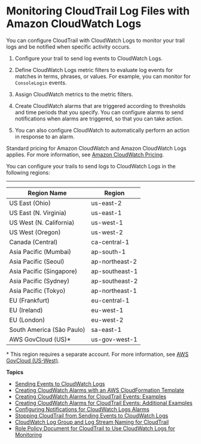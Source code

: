 # Monitoring CloudTrail Log Files with Amazon CloudWatch Logs<a name="monitor-cloudtrail-log-files-with-cloudwatch-logs"></a>

You can configure CloudTrail with CloudWatch Logs to monitor your trail logs and be notified when specific activity occurs\. 

1. Configure your trail to send log events to CloudWatch Logs\.

1. Define CloudWatch Logs metric filters to evaluate log events for matches in terms, phrases, or values\. For example, you can monitor for `ConsoleLogin` events\. 

1. Assign CloudWatch metrics to the metric filters\.

1. Create CloudWatch alarms that are triggered according to thresholds and time periods that you specify\. You can configure alarms to send notifications when alarms are triggered, so that you can take action\.

1. You can also configure CloudWatch to automatically perform an action in response to an alarm\. 

Standard pricing for Amazon CloudWatch and Amazon CloudWatch Logs applies\. For more information, see [Amazon CloudWatch Pricing](https://aws.amazon.com/cloudwatch/pricing/)\.

You can configure your trails to send logs to CloudWatch Logs in the following regions:


****  

| Region Name | Region | 
| --- | --- | 
| US East \(Ohio\) | us\-east\-2 | 
| US East \(N\. Virginia\) | us\-east\-1 | 
| US West \(N\. California\) | us\-west\-1 | 
| US West \(Oregon\) | us\-west\-2 | 
| Canada \(Central\) | ca\-central\-1 | 
| Asia Pacific \(Mumbai\) | ap\-south\-1 | 
| Asia Pacific \(Seoul\) | ap\-northeast\-2 | 
| Asia Pacific \(Singapore\) | ap\-southeast\-1 | 
| Asia Pacific \(Sydney\) | ap\-southeast\-2 | 
| Asia Pacific \(Tokyo\) | ap\-northeast\-1 | 
| EU \(Frankfurt\) | eu\-central\-1 | 
| EU \(Ireland\) | eu\-west\-1 | 
| EU \(London\) | eu\-west\-2 | 
| South America \(São Paulo\) | sa\-east\-1 | 
| AWS GovCloud \(US\)\* | us\-gov\-west\-1 | 

\* This region requires a separate account\. For more information, see [AWS GovCloud \(US\-West\)](https://aws.amazon.com/govcloud-us/)\.

**Topics**
+ [Sending Events to CloudWatch Logs](send-cloudtrail-events-to-cloudwatch-logs.md)
+ [Creating CloudWatch Alarms with an AWS CloudFormation Template](use-cloudformation-template-to-create-cloudwatch-alarms.md)
+ [Creating CloudWatch Alarms for CloudTrail Events: Examples](cloudwatch-alarms-for-cloudtrail.md)
+ [Creating CloudWatch Alarms for CloudTrail Events: Additional Examples](cloudwatch-alarms-for-cloudtrail-additional-examples.md)
+ [Configuring Notifications for CloudWatch Logs Alarms](cloudtrail-configure-notifications-for-cloudwatch-logs-alarms.md)
+ [Stopping CloudTrail from Sending Events to CloudWatch Logs](stop-cloudtrail-from-sending-events-to-cloudwatch-logs.md)
+ [CloudWatch Log Group and Log Stream Naming for CloudTrail](cloudwatch-log-group-log-stream-naming-for-cloudtrail.md)
+ [Role Policy Document for CloudTrail to Use CloudWatch Logs for Monitoring](cloudtrail-required-policy-for-cloudwatch-logs.md)